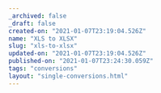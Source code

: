 ```yaml
---
_archived: false
_draft: false
created-on: "2021-01-07T23:19:04.526Z"
name: "XLS to XLSX"
slug: "xls-to-xlsx"
updated-on: "2021-01-07T23:19:04.526Z"
published-on: "2021-01-07T23:24:30.059Z"
tags: "conversions"
layout: "single-conversions.html"
---
```



